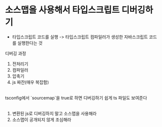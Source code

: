 # 소스맵을 사용해서 타입스크립트 디버깅하기

- 타입스크립트 코드를 실행 -> 타입스크립트 컴파일러가 생성한 자바스크립트 코드를 실행한다는 것

디버깅 과정

1. 전처리기
2. 컴파일러
3. 압축기
4. js 짜잔(매우 복잡함)

<br/>
tsconfig에서 `sourcemap`을 true로 하면 디버깅하기 쉽게 ts 파일도 보여준다
<br/>
<br/>

1. 변환된 js로 디버깅하지 말고 소스맵을 사용해라
2. 소스맵이 공개되지 않게 조심해라
